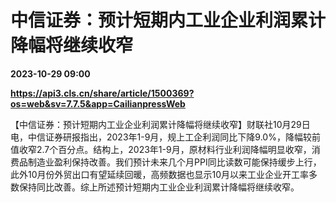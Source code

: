 # 中信证券：预计短期内工业企业利润累计降幅将继续收窄

**2023-10-29 09:00**

**https://api3.cls.cn/share/article/1500369?os=web&sv=7.7.5&app=CailianpressWeb**

【中信证券：预计短期内工业企业利润累计降幅将继续收窄】财联社10月29日电，中信证券研报指出，2023年1-9月，规上工企利润同比下降9.0%，降幅较前值收窄2.7个百分点。结构上，2023年1-9月，原材料行业利润降幅明显收窄，消费品制造业盈利保持改善。我们预计未来几个月PPI同比读数可能保持缓步上行，此外10月份外贸出口有望延续回暖，高频数据也显示10月以来工业企业开工率多数保持同比改善。综上所述预计短期内工业企业利润累计降幅将继续收窄。